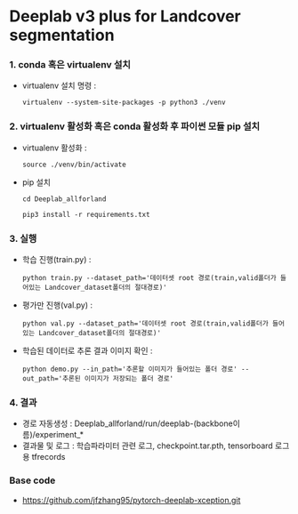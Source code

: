 


# Deeplab v3 plus for Landcover segmentation 

### 1. conda 혹은 virtualenv 설치
- virtualenv 설치 명령 :

   `virtualenv --system-site-packages -p python3 ./venv`
   
### 2. virtualenv 활성화 혹은 conda 활성화 후 파이썬 모듈 pip 설치
- virtualenv 활성화 :

    `source ./venv/bin/activate`
    
- pip 설치

    `cd Deeplab_allforland`
    
    `pip3 install -r requirements.txt`
### 3. 실행
- 학습 진행(train.py) : 

  `python train.py --dataset_path='데이터셋 root 경로(train,valid폴더가 들어있는 Landcover_dataset폴더의 절대경로)'`
  
- 평가만 진행(val.py) :

  `python val.py --dataset_path='데이터셋 root 경로(train,valid폴더가 들어있는 Landcover_dataset폴더의 절대경로)'`
  
- 학습된 데이터로 추론 결과 이미지 확인 :

  `python demo.py --in_path='추론할 이미지가 들어있는 폴더 경로' --out_path='추론된 이미지가 저장되는 폴더 경로'`
  
### 4. 결과
- 경로 자동생성 :  Deeplab_allforland/run/deeplab-(backbone이름)/experiment_*
- 결과물 및 로그 : 학습파라미터 관련 로그, checkpoint.tar.pth, tensorboard 로그용 tfrecords


### Base code
- https://github.com/jfzhang95/pytorch-deeplab-xception.git
